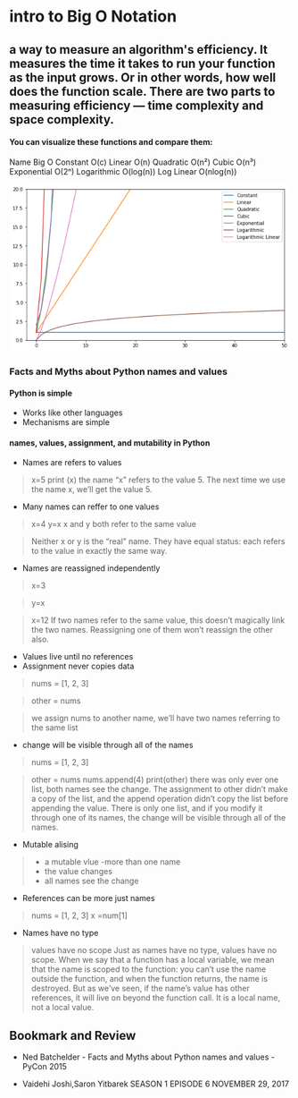 # intro to Big O Notation

## a way to measure an algorithm's efficiency. It measures the time it takes to run your function as the input grows. Or in other words, how well does the function scale. There are two parts to measuring efficiency — time complexity and space complexity.

#### You can visualize these functions and compare them:
 Name	                 Big O
Constant	             O(c)
Linear	                 O(n)
Quadratic	             O(n²)
Cubic	                 O(n³)
Exponential	             O(2ⁿ)
Logarithmic            	O(log(n))
Log Linear	            O(nlog(n))

![imge](./big-o-notation-and-algorithm-analysis-with-python-examples-1%20(1).png)

### **Facts and Myths about Python names and values**

#### Python is simple
- Works like other languages
- Mechanisms are simple

#### names, values, assignment, and mutability in Python

- Names are refers to values 
 > x=5 
    print (x)
 the name “x” refers to the value 5. The next time we use the name x, we’ll get the value 5.

 - Many names can reffer to one values
 > x=4
 y=x
   x and y both refer to the same value

>Neither x or y is the “real” name. They have equal status: each refers to the value in exactly the same way.

 - Names are reassigned independently 
 >x=3

 >y=x

 >x=12
  If two names refer to the same value, this doesn’t magically link the two names. Reassigning one of them won’t reassign the other also.
   
- Values live until no references
- Assignment never copies data
> nums = [1, 2, 3]

>other = nums

> we assign nums to another name, we’ll have two names referring to the same list

-  change will be visible through all of the names
> nums = [1, 2, 3]

>other = nums
> nums.append(4)
>print(other)
> there was only ever one list, both names see the change. The assignment to other didn’t make a copy of the list, and the append operation didn’t copy the list before appending the value. There is only one list, and if you modify it through one of its names, the change will be visible through all of the names.

- Mutable  alising 
> - a mutable vlue
> -more than one name 
> - the value changes 
> - all names see the change 

- References can be more just names
>  nums = [1, 2, 3]
> x =num[1]

- Names have no type 
> values have no scope 
 >Just as names have no type, values have no scope. When we say that a function has a local variable, we mean that the name is scoped to the function: you can’t use the name outside the function, and when the function returns, the name is destroyed. But as we’ve seen, if the name’s value has other references, it will live on beyond the function call. It is a local name, not a local value.


## Bookmark and Review
- Ned Batchelder - Facts and Myths about Python names and values - PyCon 2015

- Vaidehi Joshi,Saron Yitbarek SEASON 1 EPISODE 6 NOVEMBER 29, 2017


